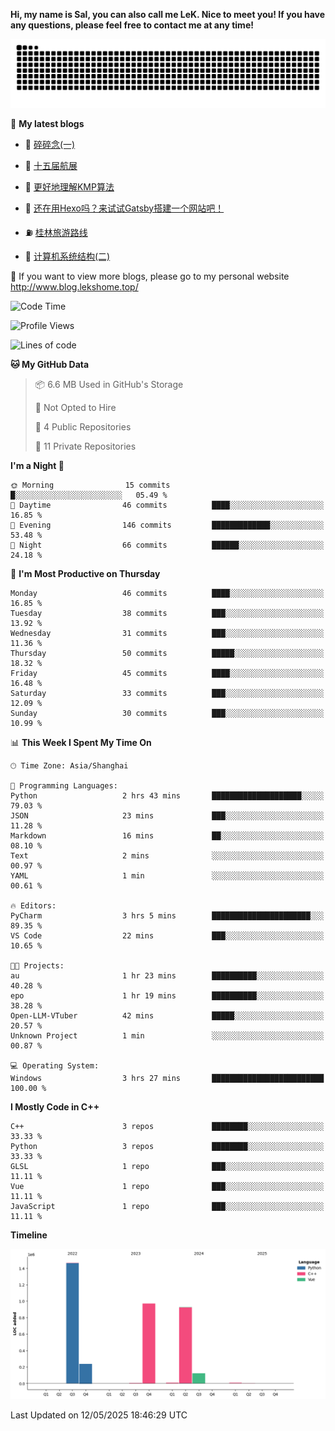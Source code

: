 **Hi, my name is Sal, you can also call me LeK. Nice to meet you! If you have any questions, please feel free to contact me at any time!**

![snake](https://raw.githubusercontent.com/LeKZzzz/LeKZzzz/output/github-contribution-grid-snake.svg)


👀 **My latest blogs**
<!-- BLOG-POST-LIST:START -->
- 🫣 [碎碎念&lpar;一&rpar;](http://www.blog.lekshome.top/2025/02/01/sui-sui-nian-yi/) 

- 🧐 [十五届航展](http://www.blog.lekshome.top/2024/11/14/shi-wu-jie-hang-zhan/) 

- 🤖 [更好地理解KMP算法](http://www.blog.lekshome.top/2024/11/10/geng-hao-di-li-jie-kmp-suan-fa/) 

- 📝 [还在用Hexo吗？来试试Gatsby搭建一个网站吧！](http://www.blog.lekshome.top/2024/08/20/shi-yong-gatsby-da-jian-ge-ren-wang-zhan/) 

- ⛽️ [桂林旅游路线](http://www.blog.lekshome.top/2024/04/28/gui-lin-lu-you-lu-xian/) 

- 🦣 [计算机系统结构&lpar;二&rpar;](http://www.blog.lekshome.top/2024/04/21/ji-suan-ji-xi-tong-jie-gou-er/) 
<!-- BLOG-POST-LIST:END -->

🥰 If you want to view more blogs, please go to my personal website http://www.blog.lekshome.top/


<!--START_SECTION:waka-->
![Code Time](http://img.shields.io/badge/Code%20Time-515%20hrs%2035%20mins-blue)

![Profile Views](http://img.shields.io/badge/Profile%20Views-0-blue)

![Lines of code](https://img.shields.io/badge/From%20Hello%20World%20I%27ve%20Written-3.8%20million%20lines%20of%20code-blue)

**🐱 My GitHub Data** 

> 📦 6.6 MB Used in GitHub's Storage 
 > 
> 🚫 Not Opted to Hire
 > 
> 📜 4 Public Repositories 
 > 
> 🔑 11 Private Repositories 
 > 
**I'm a Night 🦉** 

```text
🌞 Morning                15 commits          █░░░░░░░░░░░░░░░░░░░░░░░░   05.49 % 
🌆 Daytime                46 commits          ████░░░░░░░░░░░░░░░░░░░░░   16.85 % 
🌃 Evening                146 commits         █████████████░░░░░░░░░░░░   53.48 % 
🌙 Night                  66 commits          ██████░░░░░░░░░░░░░░░░░░░   24.18 % 
```
📅 **I'm Most Productive on Thursday** 

```text
Monday                   46 commits          ████░░░░░░░░░░░░░░░░░░░░░   16.85 % 
Tuesday                  38 commits          ███░░░░░░░░░░░░░░░░░░░░░░   13.92 % 
Wednesday                31 commits          ███░░░░░░░░░░░░░░░░░░░░░░   11.36 % 
Thursday                 50 commits          █████░░░░░░░░░░░░░░░░░░░░   18.32 % 
Friday                   45 commits          ████░░░░░░░░░░░░░░░░░░░░░   16.48 % 
Saturday                 33 commits          ███░░░░░░░░░░░░░░░░░░░░░░   12.09 % 
Sunday                   30 commits          ███░░░░░░░░░░░░░░░░░░░░░░   10.99 % 
```


📊 **This Week I Spent My Time On** 

```text
🕑︎ Time Zone: Asia/Shanghai

💬 Programming Languages: 
Python                   2 hrs 43 mins       ████████████████████░░░░░   79.03 % 
JSON                     23 mins             ███░░░░░░░░░░░░░░░░░░░░░░   11.28 % 
Markdown                 16 mins             ██░░░░░░░░░░░░░░░░░░░░░░░   08.10 % 
Text                     2 mins              ░░░░░░░░░░░░░░░░░░░░░░░░░   00.97 % 
YAML                     1 min               ░░░░░░░░░░░░░░░░░░░░░░░░░   00.61 % 

🔥 Editors: 
PyCharm                  3 hrs 5 mins        ██████████████████████░░░   89.35 % 
VS Code                  22 mins             ███░░░░░░░░░░░░░░░░░░░░░░   10.65 % 

🐱‍💻 Projects: 
au                       1 hr 23 mins        ██████████░░░░░░░░░░░░░░░   40.28 % 
epo                      1 hr 19 mins        ██████████░░░░░░░░░░░░░░░   38.28 % 
Open-LLM-VTuber          42 mins             █████░░░░░░░░░░░░░░░░░░░░   20.57 % 
Unknown Project          1 min               ░░░░░░░░░░░░░░░░░░░░░░░░░   00.87 % 

💻 Operating System: 
Windows                  3 hrs 27 mins       █████████████████████████   100.00 % 
```

**I Mostly Code in C++** 

```text
C++                      3 repos             ████████░░░░░░░░░░░░░░░░░   33.33 % 
Python                   3 repos             ████████░░░░░░░░░░░░░░░░░   33.33 % 
GLSL                     1 repo              ███░░░░░░░░░░░░░░░░░░░░░░   11.11 % 
Vue                      1 repo              ███░░░░░░░░░░░░░░░░░░░░░░   11.11 % 
JavaScript               1 repo              ███░░░░░░░░░░░░░░░░░░░░░░   11.11 % 
```



**Timeline**

![Lines of Code chart](https://raw.githubusercontent.com/LeKZzzz/LeKZzzz/master/assets/bar_graph.png)


 Last Updated on 12/05/2025 18:46:29 UTC
<!--END_SECTION:waka-->
